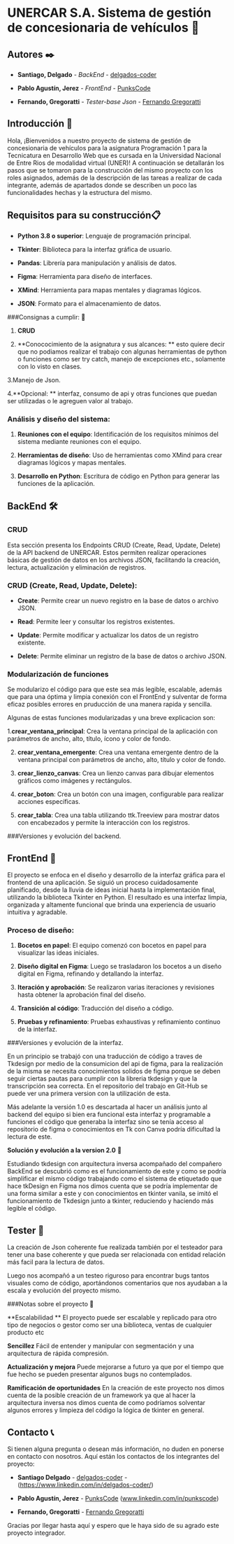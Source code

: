 # UNERCAR S.A. Sistema de gestión de concesionaria de vehículos 🚗 

  

## Autores ✒️ 

* **Santiago, Delgado** - *BackEnd* -  [delgados-coder](https://github.com/delgados-coder) 

* **Pablo Agustín, Jerez** - *FrontEnd* - [PunksCode](https://github.com/PunksCode) 

* **Fernando, Gregoratti** - *Tester-base Json* - [Fernando Gregoratti](https://github.com/mvkgamingarg) 

  

## Introducción 📖 

Hola, ¡Bienvenidos a nuestro proyecto de sistema de gestión de concesionaria de vehículos para la asignatura Programación 1 para la Tecnicatura en Desarrollo Web que es cursada en la Universidad Nacional de Entre Rios de modalidad virtual (UNER)!
A continuación se detallarán los pasos que se tomaron para la construcción del mismo proyecto con los roles asignados, además de la descripción de las tareas a realizar de cada integrante, además de apartados donde se describen un poco las funcionalidades hechas y la estructura del mismo. 

  

## Requisitos para su construcción📋 

- **Python 3.8 o superior**: Lenguaje de programación principal. 

- **Tkinter**: Biblioteca para la interfaz gráfica de usuario. 

- **Pandas**: Librería para manipulación y análisis de datos. 

- **Figma**: Herramienta para diseño de interfaces. 

- **XMind**: Herramienta para mapas mentales y diagramas lógicos. 

- **JSON**: Formato para el almacenamiento de datos. 

 

###Consignas a cumplir: 💼 

1. **CRUD**  

2. **Conococimiento de la asignatura y sus alcances: ** esto quiere decir que no podiamos realizar el trabajo con algunas herramientas de python o funciones como ser try catch, manejo de excepciones etc., solamente con lo visto en clases. 

3.Manejo de Json. 

4.**Opcional: ** interfaz, consumo de api y otras funciones que puedan ser utilizadas o le agreguen valor al trabajo. 

 

### Análisis y diseño del sistema: 

1. **Reuniones con el equipo**: Identificación de los requisitos mínimos del sistema mediante reuniones con el equipo. 

2. **Herramientas de diseño**: Uso de herramientas como XMind para crear diagramas lógicos y mapas mentales. 

3. **Desarrollo en Python**: Escritura de código en Python para generar las funciones  de la aplicación. 

 

 ## BackEnd 🛠️ 

### CRUD 

Esta sección presenta los Endpoints CRUD (Create, Read, Update, Delete) de la API backend de UNERCAR. Estos permiten realizar operaciones básicas de gestión de datos en los archivos JSON, facilitando la creación, lectura, actualización y eliminación de registros. 

  

### CRUD (Create, Read, Update, Delete): 

- **Create**: Permite crear un nuevo registro en la base de datos o archivo JSON. 

- **Read**: Permite leer y consultar los registros existentes. 

- **Update**: Permite modificar y actualizar los datos de un registro existente. 

- **Delete**: Permite eliminar un registro de la base de datos o archivo JSON. 

### Modularización de funciones 

Se modularizo el código para que este sea más legible, escalable, además que para una óptima y limpia conexión con el FrontEnd y sulventar de forma eficaz posibles errores en pruducción de una manera rapida y sencilla.  

Algunas de estas funciones modularizadas y una breve explicacion son: 

1.**crear_ventana_principal**: Crea la ventana principal de la aplicación con parámetros de ancho, alto, título, ícono y color de fondo.  

2. **crear_ventana_emergente**: Crea una ventana emergente dentro de la ventana principal con parámetros de ancho, alto, título y color de fondo. 

 3. **crear_lienzo_canvas**: Crea un lienzo canvas para dibujar elementos gráficos como imágenes y rectángulos.  

4. **crear_boton**: Crea un botón con una imagen, configurable para realizar acciones específicas.  

5. **crear_tabla**: Crea una tabla utilizando ttk.Treeview para mostrar datos con encabezados y permite la interacción con los registros. 

###Versiones y evolución del backend. 


## FrontEnd 🎨 

El proyecto se enfoca en el diseño y desarrollo de la interfaz gráfica para el frontend de una aplicación. 
Se siguió un proceso cuidadosamente planificado, desde la lluvia de ideas inicial hasta la implementación final, utilizando la biblioteca Tkinter en Python. 
El resultado es una interfaz limpia, organizada y altamente funcional que brinda una experiencia de usuario intuitiva y agradable. 

  

### Proceso de diseño: 

1. **Bocetos en papel**: El equipo comenzó con bocetos en papel para visualizar las ideas iniciales. 

2. **Diseño digital en Figma**: Luego se trasladaron los bocetos a un diseño digital en Figma, refinando y detallando la interfaz. 

3. **Iteración y aprobación**: Se realizaron varias iteraciones y revisiones hasta obtener la aprobación final del diseño. 

4. **Transición al código**: Traducción del diseño a código. 

5. **Pruebas y refinamiento**: Pruebas exhaustivas y refinamiento continuo de la interfaz. 

  

 ###Versiones y evolución de la interfaz. 

En un principio se trabajó con una traducción de código a traves de Tkdesign por medio de la consumicion del api de figma, para la realización de la misma se necesita conocimientos solidos de figma porque se deben seguir ciertas pautas para cumplir con la libreria tkdesign y que la transcripción sea correcta. En el repositorio del trabajo en Git-Hub se puede ver una primera version con la utilización de esta. 

Más adelante la versión 1.0 es descartada al hacer un análisis junto al backend del equipo si bien era funcional esta interfaz y programable a funciones el código que generaba la interfaz sino se tenía acceso al repositorio de figma o conocimientos en Tk con Canva podría dificultad la lectura de este. 

**Solución y evolución a la version 2.0** 💪 

Estudiando tkdesign con arquitectura inversa acompañado del compañero BackEnd se descubrió como es el funcionamiento de este y como se podría simplificar el mismo código trabajando como el sistema de etiquetado que hace tkDesign en Figma nos dimos cuenta que se podría implementar de una forma similar a este y con conocimientos en tkinter vanila, se imitó el funcionamiento de Tkdesign junto a tkinter, reduciendo y haciendo más legible el código. 

## Tester 🔧 

La creación de Json coherente fue realizada también por el testeador para tener una base coherente y que pueda ser relacionada con entidad relación más facil para la lectura de datos. 

Luego nos acompañó a un testeo riguroso para encontrar bugs tantos visuales como de código, aportándonos comentarios que nos ayudaban a la escala y evolución del proyecto mismo. 

 

###Notas sobre el proyecto 📖 

 **Escalabilidad ** El proyecto puede ser escalable y replicado para otro tipo de negocios o gestor como ser una biblioteca, ventas de cualquier producto etc 

**Sencillez**  Fácil  de entender y manipular con segmentación y una arquitectura de rápida compresión. 

**Actualización y mejora** Puede mejorarse a futuro ya que por el tiempo que fue hecho se pueden presentar algunos bugs no contemplados. 

**Ramificación de oportunidades** En la creación de este proyecto nos dimos cuenta de la posible creación de un framework ya que al hacer la arquitectura inversa nos dimos cuenta de como podríamos solventar algunos errores y limpieza del código la lógica de tkinter en general. 

## Contacto 📞 

Si tienen alguna pregunta o desean más información, no duden en ponerse en contacto con nosotros. Aquí están los contactos de los integrantes del proyecto: 

- **Santiago Delgado** - [delgados-coder](https://github.com/delgados-coder) - (https://www.linkedin.com/in/delgados-coder/)

- **Pablo Agustín, Jerez** - [PunksCode](https://github.com/PunksCode) (www.linkedin.com/in/punkscode)

- **Fernando, Gregoratti** - [Fernando Gregoratti](https://github.com/mvkgamingarg) 

  

Gracias por llegar hasta aquí y espero que le haya sido de su agrado este proyecto integrador.  

 

 
 

 
